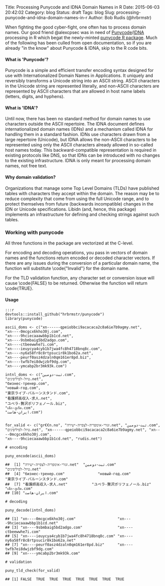 Title: Processing Punycode and IDNA Domain Names in R
Date: 2015-06-03 20:42:02
Category: blog
Status: draft
Tags: blog
Slug: processing-punycode-and-idna-domain-names-in-r
Author: Bob Rudis (@hrbrmstr)

When fighting the good cyber-fight, one often has to process domain names. Our good friend @alexcpsec was in need of [Punycode](https://www.ietf.org/rfc/rfc3492.txt)/[IDNA](https://www.ietf.org/rfc/rfc3490.txt) processing in R which begat the newly-minted [punycode R package](https://github.com/hrbrmstr/punycode). Much of the following has been culled from open documentation, so if you are already "in the know" about Punycode & IDNA, skip to the R code bits.

#### What is 'Punycode'?

Punycode is a simple and efficient transfer encoding syntax designed for use
with Internationalized Domain Names in Applications. It uniquely and
reversibly transforms a Unicode string into an ASCII string. ASCII
characters in the Unicode string are represented literally, and non-ASCII
characters are represented by ASCII characters that are allowed in host
name labels (letters, digits, and hyphens).

#### What is 'IDNA'?

Until now, there has been no standard method for domain names to use
characters outside the ASCII repertoire. The IDNA document defines
internationalized domain names (IDNs) and a mechanism called IDNA for
handling them in a standard fashion. IDNs use characters drawn from a
large repertoire (Unicode), but IDNA allows the non-ASCII characters to be
represented using only the ASCII characters already allowed in so-called
host names today. This backward-compatible representation is required in
existing protocols like DNS, so that IDNs can be introduced with no changes
to the existing infrastructure. IDNA is only meant for processing domain
names, not free text.

#### Why domain validation?

Organizations that manage some Top Level Domains (TLDs) have published
tables with characters they accept within the domain. The reason may be to
reduce complexity that come from using the full Unicode range, and to
protect themselves from future (backwards incompatible) changes in the
IDN or Unicode specifications. Libidn (and, hence, this package) implements
an infrastructure for defining and checking strings against such tables.

### Working with punycode

All three functions in the package are vectorized at the C-level. 

For encoding and decoding operations, you pass in vectors of domain names and the functions return
encoded or decoded character vectors. If there are any issues during the conversion
of a particular domain name, the function will substitute \code{"Invalid"} for the
domain name. 

For the TLD validation function, any character set or conversion issue will cause \code{FALSE} to 
be returned. Otherwise the function will return \code{TRUE}.

#### Usage

    :::r
    devtools::install_github("hrbrmstr/punycode")
    library(punycode)

    ascii_doms <- c("xn------qpeiobbci9acacaca2c8a6ie7b9agmy.net",
    "xn----0mcgcx6kho30j.com",
    "xn----9hciecaaawbbp1b1cd.net",
    "xn----9sbmbaig5bd2adgo.com",
    "xn----ctbeewwhe7i.com",
    "xn----ieuycya4cyb1b7jwa4fc8h4718bnq8c.com",
    "xn----ny6a58fr8c8rtpsucir8k1bo62a.net",
    "xn----peurf0asz4dzaln0qm161er8pd.biz",
    "xn----twfb7ei8dwjzbf9dg.com",
    "xn----ymcabp2br3mk93k.com")

    intnl_doms <- c("ثبت-دومین.com",
    "טיול-לפיליפינים.net",
    "бизнес-тренер.com",
    "новый-год.com",
    "東京ライブ-バルーンスタンド.com",
    "看護師高収入-求人.net",
    "ユベラ-贅沢ポリフェノール.biz",
    "เด็ก-ภูเก็ต.com",
    "ایران-هاست.com")


    for_valid <- c("gr€€n.no", "זגורי-אימפריה-לצפייה-ישירה.net", "ثبت-دومین.com",
    "טיול-לפיליפינים.net", "xn------qpeiobbci9acacaca2c8a6ie7b9agmy.net", "xn----0mcgcx6kho30j.com",
    "xn----9hciecaaawbbp1b1cd.net", "rudis.net")

    # encoding

    puny_encode(ascii_doms)

    ##  [1] "זגורי-אימפריה-לצפייה-ישירה.net"  "ثبت-دومین.com"                   "טיול-לפיליפינים.net"            
    ##  [4] "бизнес-тренер.com"               "новый-год.com"                   "東京ライブ-バルーンスタンド.com"
    ##  [7] "看護師高収入-求人.net"           "ユベラ-贅沢ポリフェノール.biz"   "เด็ก-ภูเก็ต.com"                      
    ## [10] "ایران-هاست.com"

    # decoding

    puny_decode(intnl_doms)

    ## [1] "xn----0mcgcx6kho30j.com"                   "xn----9hciecaaawbbp1b1cd.net"             
    ## [3] "xn----9sbmbaig5bd2adgo.com"                "xn----ctbeewwhe7i.com"                    
    ## [5] "xn----ieuycya4cyb1b7jwa4fc8h4718bnq8c.com" "xn----ny6a58fr8c8rtpsucir8k1bo62a.net"    
    ## [7] "xn----peurf0asz4dzaln0qm161er8pd.biz"      "xn----twfb7ei8dwjzbf9dg.com"              
    ## [9] "xn----ymcabp2br3mk93k.com"

    # validation

    puny_tld_check(for_valid)

    ## [1] FALSE  TRUE  TRUE  TRUE  TRUE  TRUE  TRUE  TRUE
